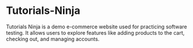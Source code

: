 # Tutorials-Ninja
Tutorials Ninja is a demo e-commerce website used for practicing software testing. It allows users to explore features like adding products to the cart, checking out, and managing accounts.
